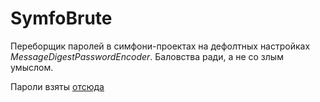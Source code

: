 # SymfoBrute

Переборщик паролей в симфони-проектах на дефолтных настройках *MessageDigestPasswordEncoder*.
Баловства ради, а не со злым умыслом.

Пароли взяты [отсюда](https://stricture-group.com/files/adobe-top100.txt)
